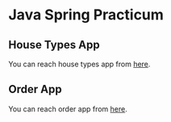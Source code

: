 # Java Spring Practicum

## House Types App

You can reach house types app from [here](https://github.com/MMKaragoz/java-spring-practicum/tree/master/housetypesapp).

## Order App

You can reach order app from [here](https://github.com/MMKaragoz/java-spring-practicum/tree/master/orderapp).
